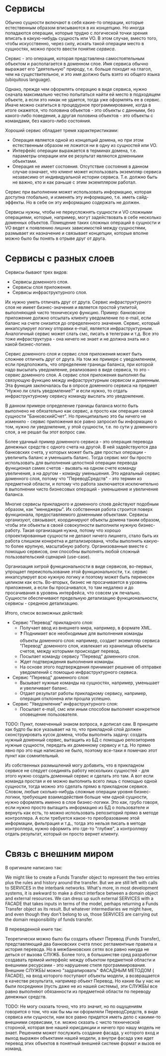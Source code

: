 # Сервисы

Обычно сущности включают в себя какие-то операции, которые естественным образом вписываются в их концепцию. Но иногда попадаются операции, которые трудно с логической точки зрения вписать в какую-нибудь сущность или VO. В этом случае, вместо того, чтобы искусственно, через силу, искать такой операции место в сущностях, можно просто ввести понятие *сервиса*.

Сервис - это операция, которая представлена самостоятельным объектом и располагается в доменном слое. Имя сервиса обычно выражает его "деятельную" природу, т.е. больше походит на глагол, чем на существительное, и это имя должно быть взято из общего языка (ubiquitous language).

Однако, прежде чем оформлять операцию в виде сервиса, нужно сначала максимально честно попытаться найти ей место в подходящем объекте, а если это никак не удается, тогда уже оформлять ее в сервис. Иначе можно скатиться в процедурное программирование, когда в итоге окажется, что половина объектов - это объекты с данными, без какого-либо поведения, а другая половина объектов - это объекты с командами, без какого-либо состояния.

Хороший сервис обладает тремя характеристиками:

* Операция является одной из концепций домена, но при этом естественным образом не ложится ни в одну из сущностей или VO.
* Интерфейс операции выражается в терминах домена, т.е. параметры операции или ее результат являются доменными объектами.
* Операция не имеет состояния. Отсутствие состояния в данном случае означает, что клиент может использовать экземпляр сервиса независимо от индивидуальной истории сервиса. Т.е. должно быть не важно, кто и как раньше с этим экземпляром работал.

Сервис при выполнении может использовать информацию, которая доступна глобально, и изменять эту информацию, т.е. иметь сайд-эффекты. Но в себе он эту информацию содержать не должен.

Сервисы нужны, чтобы не переусложнять сущности и VO сложными операциями, которые, например, могут задействовать в себе несколько доменных объектов. Помещение таких сложных операций в сущности и VO ведет к появлению лишних зависимостей между сущностями, размывает их назначение и связывает концепции, которые вполне можно было бы понять в отрыве друг от друга.

# Сервисы с разных слоев

Сервисы бывают трех видов:

* Сервисы доменного слоя.
* Сервисы слоя приложения.
* Сервисы инфраструктурного слоя.

Их нужно уметь отличать друг от друга. Сервис инфраструктурного слоя не имеет бизнес-значения и является простой утилитой, выполняющей чисто техническую функцию. Пример: банковское приложение должно отсылать клиенту уведомление по e-mail, если баланс на счете снизится до определенного значения. Сервис, который инкапсулирует логику отправки e-mail, является инфраструктурным. Аналогичный сервис может слать смс, писать в телеграм и т.д. Все это тоже инфраструктура - она ничего не знает и не должна знать ни о какой бизнес-логике.

Сервис доменного слоя и сервис слоя приложения может быть сложнее отличить друг от друга. На том же примере с уведомлением, если предположить, что определение границы баланса, при которой надо высылать уведомление, реализовано в виде сервиса, то это - сервис доменного слоя. А сервис слоя приложения выполнял бы связующую функцию между инфраструктурным сервисом и доменным. Эта функция заключалась бы в опросе доменного сервиса на предмет "Нужно ли слать уведомление?" и если нужно, то отдать инфраструктурному сервису команду выслать это уведомление.

В данном примере определение границы баланса могло быть выполнено не обязательно как сервис, а просто как операция самой сущности "БанковскийСчет". Но принципиально это бы ничего не изменило - сервис приложения все равно запросил бы информацию о том, нужно ли уведомление, у этой сущности, т.е. по сути у доменного слоя, а не решал бы этот вопрос сам.

Более удачный пример доменного сервиса - это операция перевода денежных средств с одного счета на другой. В ней задействуются два банковских счета, у которых может быть две простых операции - увеличить баланс и уменьшить баланс. Тогда сервис мог бы просто использовать для выполнения целостной операции перевода функционал самих счетов - вызвать на одном счете команду увеличения, а на другом - команду уменьшения. Это идеальный сервис доменного слоя, потому что "ПереводСредств" - это термин из предметной области, и потому что работа заключается исключительно в выполнении чисто бизнесовых операций - уменьшение и увеличение баланса.

Многие сервисы прикладного и доменного слоев действуют подобным образом, как "менеджеры". Их собственная работа строится поверх функционала, предоставляемого доменными объектами. Сервисы организуют, связывают, координируют объекты домена таким образом, чтобы эти объекты в своей совокупности выполнили нужную бизнес-работу. Такая организация нужна, потому что хорошо спроектированные сущности не делают ничего лишнего, стало быть их работа слишком конкретна и детализирована, чтобы выполнить какую-то более крупную, масштабную работу. Организованные вместе с помощью сервисов, они способны выполнять любой сложный пользовательский сценарий (use-case).

Организация хитрой функциональности в виде сервисов, во-первых, упрощает переиспользование этой функциональности, т.к. сервис инкапсулирует всю нужную логику и поэтому может быть перенесен целиком как есть. Во-вторых, бизнес не просачивается в уровень приложения, а если бы просачивался, то там недалеко и до просачивания в уровень интерфейса, что совсем уж печально. Сущности обеспечивают предельную детализацию функциональности, сервисы - среднюю детализацию.

Итого, список возможных действий:

* Сервис "Перевод" прикладного слоя:
  * Получает ввод из внешнего мира, например, в формате XML.
  * :question: Поднимает все необходимые для выполнения команды объекты доменного слоя: например, создает экземпляр сервиса "Перевод" доменного слоя, извлекает из хранилища объекты счетов, между которыми происходит перевод.
  * Посылает команду сервису "Перевод" доменного слоя.
  * Ждет подтверждения выполнения команды.
  * На основе этого подтверждения принимает решение об отправке уведомлений с помощью инфраструктурного сервиса.
* Сервис "Перевод" доменного слоя:
  * Вызывает нужные команды на сущностях, например, уменьшает и увеличивает баланс.
  * Отдает результат работы прикладному сервису, например, операция отклонена или прошла успешно.
* Сервис "Уведомление" инфраструктурного слоя:
  * Посылает e-mail, смс или иным способом выполняет конкретное оповещение пользователя.

TODO: Пункт, помеченный знаком вопроса, я дописал сам. В принципе как будто бы все указывает на то, что прикладной слой должен сконструировать кусок домена, чтобы выполнить задачу: создать нужный доменный сервис, вытащить из БД с помощью репозиториев нужные сущности, передать их доменному сервису и т.д. Но прямо явно про это еще написано не было, поэтому все-таки я помечаю этот пункт как сомнительный.

Из собственных размышлений могу добавить, что в прикладном сервисе не следует соединять работу нескольких сущностей - для этого нужно создать доменный сервис и сделать это там. А вот если команда простая и ее можно выполнить всего лишь с помощью одной сущности, тогда можно это сделать прямо в прикладном сервисе. Словом, любые сколько-нибудь сложные операции уровня бизнес-логики, требующие взаимодействия больше чем одной сущности, нужно оформлять именно в слое бизнес-логики. Это как, грубо говоря, если нужно просто вытащить информацию из БД о пользователе и вернуть как есть, то можно использовать репозиторий прямо в методе контроллера. А если требуется какое-то преобразование этой информации, фильтрация и т.д., тогда это нельзя писать в методе контроллера, нужно оформить это где-то "глубже", а контроллеру отдать результат, который он просто вернет клиенту.

# Связь с внешним миром

В оригинале написано так:

We might like to create a Funds Transfer object to represent the two entries plus the rules and history around the transfer. But we are still left with calls to SERVICES in the interbank networks. What's more, in most development systems, it is awkward to make a direct interface between a domain object and external resources. We can dress up such external SERVICES with a FACADE that takes inputs in terms of the model, perhaps returning a Funds Transfer object as its result. But whatever intermediaries we might have, and even though they don't belong to us, those SERVICES are carrying out the domain responsibility of funds transfer.

В переведенной книге так:

Теоретически можно было бы создать объект Перевод (Funds Transfer), представляющий два банковских счета плюс регламентные правила и история перевода. Но в межбанковских сетях все равно никуда не деться от вызова СЛУЖБ. Более того, в большинстве сред разработки создавать прямой интерфейс между объектом предметной области и внешними ресурсами - это нарушение стиля программирования. Внешние СЛУЖБЫ можно "задрапировать" ФАСАДНЫМ МЕТОДОМ ( FACADE), на вход которого поступают объекты модели, а возвращается в качестве результата, например объект Перевод. Но какие бы у нас ни были посредники (пусть даже не из нашей системы), эти СЛУЖБЫ все равно выполняют обязанности из предметной области по переводу денежных средств.

TODO: Не могу сказать точно, что это значит, но по ощущениям говорится о том, что как бы мы ни оформляли ПереводСредств, в виде сервиса или сущности, нам все равно придется иметь дело с какими-то внешними сервисами, т.е. можно сказать с чисто технической стороной, которая вне нашей юрисдикции и ничего про нашу модель не знает. Решением может послужить создание фасада, у которого вход и выход выражен объектами нашей модели, а внутри фасада уже идет перевод этих объектов в понятный внешней системе формат и вызов ее команд.